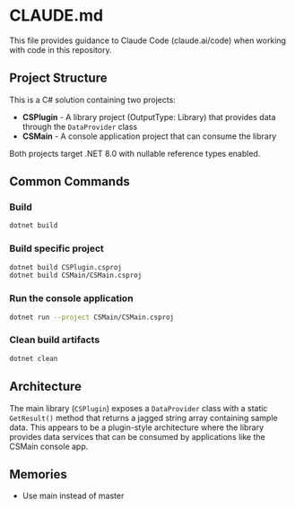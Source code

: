 # CLAUDE.md

This file provides guidance to Claude Code (claude.ai/code) when working with code in this repository.

## Project Structure

This is a C# solution containing two projects:
- **CSPlugin** - A library project (OutputType: Library) that provides data through the `DataProvider` class
- **CSMain** - A console application project that can consume the library

Both projects target .NET 8.0 with nullable reference types enabled.

## Common Commands

### Build
```bash
dotnet build
```

### Build specific project
```bash
dotnet build CSPlugin.csproj
dotnet build CSMain/CSMain.csproj
```

### Run the console application
```bash
dotnet run --project CSMain/CSMain.csproj
```

### Clean build artifacts
```bash
dotnet clean
```

## Architecture

The main library (`CSPlugin`) exposes a `DataProvider` class with a static `GetResult()` method that returns a jagged string array containing sample data. This appears to be a plugin-style architecture where the library provides data services that can be consumed by applications like the CSMain console app.

## Memories

- Use main instead of master